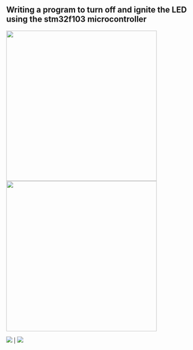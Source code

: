 ## Writing a program to turn off and ignite the LED using the stm32f103 microcontroller

<img src="https://github.com/adem-marangoz/embedded_system_online_diploma/blob/master/Embedded%20C/Assignment/Assignement_1/1.PNG" width="400px">
<img src="https://github.com/adem-marangoz/embedded_system_online_diploma/blob/master/Embedded%20C/Assignment/Assignement_1/1-1.PNG" width="400px">


![](https://github.com/adem-marangoz/embedded_system_online_diploma/blob/master/Embedded%20C/Assignment/Assignement_1/1-1.PNG)  |  ![](https://github.com/adem-marangoz/embedded_system_online_diploma/blob/master/Embedded%20C/Assignment/Assignement_1/1-1.PNG)